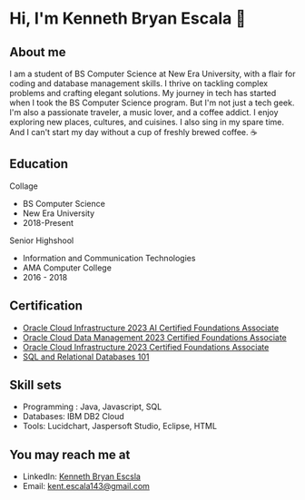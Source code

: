# Hi, I'm Kenneth Bryan Escala 👋

## About me
I am a student of BS Computer Science at New Era University, with a flair for coding and database management skills. I thrive on tackling complex problems and crafting elegant solutions. My journey in tech has started when I took the BS Computer Science program. But I'm not just a tech geek. I'm also a passionate traveler, a music lover, and a coffee addict. I enjoy exploring new places, cultures, and cuisines. I also sing in my spare time. And I can't start my day without a cup of freshly brewed coffee. ☕


## Education

  Collage
  - BS Computer Science
  - New Era University
  -   2018-Present

  Senior Highshool
  - Information and Communication Technologies
  - AMA Computer College
  - 2016 - 2018
  
## Certification
- [Oracle Cloud Infrastructure 2023 AI Certified Foundations Associate](https://catalog-education.oracle.com/pls/certview/sharebadge?id=C8DF078141A0A68FB8C11EE850E33CABEB5F77F17B7809B100541DA7A119DEFA)
- [Oracle Cloud Data Management 2023 Certified Foundations Associate](https://catalog-education.oracle.com/pls/certview/sharebadge?id=9871AF79E8C76FF7A0129D9709621DA7C507445372989DE1F38389AAE7256E8F)
- [Oracle Cloud Infrastructure 2023 Certified Foundations Associate](https://catalog-education.oracle.com/pls/certview/sharebadge?id=9871AF79E8C76FF7A0129D9709621DA7C507445372989DE1F38389AAE7256E8F)
- [SQL and Relational Databases 101](https://courses.cognitiveclass.ai/certificates/811d6c9c23da451dbfb2a5d4d4bad4bc)

## Skill sets
- Programming :  Java, Javascript, SQL
- Databases: IBM DB2 Cloud
- Tools:  Lucidchart, Jaspersoft Studio, Eclipse, HTML

## You may reach me at
- LinkedIn: [Kenneth Bryan Escsla](https://www.linkedin.com/in/kenneth-bryan-escsla-b305161a1)
- Email: kent.escala143@gmail.com

